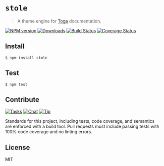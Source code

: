 # `stole`

> A theme engine for [Toga](http://togajs.github.io) documentation.

[![NPM version][npm-img]][npm-url] [![Downloads][downloads-img]][npm-url] [![Build Status][travis-img]][travis-url] [![Coverage Status][coveralls-img]][coveralls-url]

## Install

    $ npm install stole

## Test

    $ npm test

## Contribute

[![Tasks][waffle-img]][waffle-url] [![Chat][gitter-img]][gitter-url] [![Tip][gittip-img]][gittip-url]

Standards for this project, including tests, code coverage, and semantics are enforced with a build tool. Pull requests must include passing tests with 100% code coverage and no linting errors.

## License

MIT

[coveralls-img]: http://img.shields.io/coveralls/togajs/stole/master.svg?style=flat-square
[coveralls-url]: https://coveralls.io/r/togajs/stole
[downloads-img]: http://img.shields.io/npm/dm/stole.svg?style=flat-square
[gitter-img]:    http://img.shields.io/badge/chat-togajs/toga-blue.svg?style=flat-square
[gitter-url]:    https://gitter.im/togajs/toga
[gittip-img]:    http://img.shields.io/gittip/shannonmoeller.svg?style=flat-square
[gittip-url]:    https://www.gittip.com/shannonmoeller
[npm-img]:       http://img.shields.io/npm/v/stole.svg?style=flat-square
[npm-url]:       https://npmjs.org/package/stole
[travis-img]:    http://img.shields.io/travis/togajs/stole.svg?style=flat-square
[travis-url]:    https://travis-ci.org/togajs/stole
[waffle-img]:    http://img.shields.io/github/issues/togajs/stole.svg?style=flat-square
[waffle-url]:    http://waffle.io/togajs/stole
